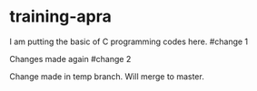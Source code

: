 # training-apra

I am putting the basic of C programming codes here. #change 1

Changes made again #change 2

Change made in temp branch. Will merge to master.
